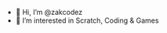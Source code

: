 - 👋 Hi, I’m @zakcodez
- 👀 I’m interested in Scratch, Coding & Games

<!---
zakcodez/zakcodez is a ✨ special ✨ repository because its `README.md` (this file) appears on your GitHub profile.
You can click the Preview link to take a look at your changes.
--->
